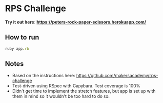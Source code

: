 # RPS Challenge

**Try it out here: https://peters-rock-paper-scissors.herokuapp.com/**

## How to run
```ruby
ruby app.rb
```

## Notes
* Based on the instructions here: https://github.com/makersacademy/rps-challenge
* Test-driven using RSpec with Capybara. Test coverage is 100%
* Didn't get time to implement the stretch features, but app is set up with them in mind so it wouldn't be too hard to do so.